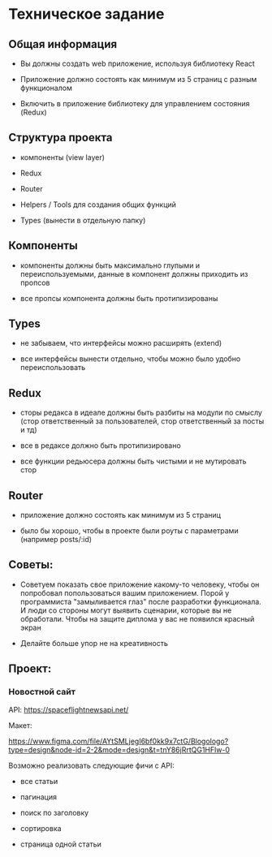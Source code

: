 # Техническое задание
## Общая информация

-  Вы должны создать web приложение, используя библиотеку React

-  Приложение должно состоять как минимум из 5 страниц с разным функционалом

-  Включить в приложение библиотеку для управлением состояния (Redux)

## Структура проекта

-  компоненты (view layer)

-  Redux

-  Router

-  Helpers / Tools для создания общих функций

-  Types (вынести в отдельную папку)

## Компоненты

- компоненты должны быть максимально глупыми и переиспользуемыми, данные в компонент должны приходить из пропсов

- все пропсы компонента должны быть протипизированы

## Types

- не забываем, что интерфейсы можно расширять (extend)

- все интерфейсы вынести отдельно, чтобы можно было удобно переиспользовать

## Redux

- сторы редакса в идеале должны быть разбиты на модули по смыслу (стор ответственный за пользователей, стор ответственный за посты и тд)

- все в редаксе должно быть протипизировано

- все функции редьюсера должны быть чистыми и не мутировать стор

## Router

- приложение должно состоять как минимум из 5 страниц

- было бы хорошо, чтобы в проекте были роуты с параметрами (например posts/:id)

## Советы:

-  Советуем показать свое приложение какому-то человеку, чтобы он попробовал попользоваться вашим приложением. Порой у программиста "замыливается глаз" после разработки функционала. И люди со стороны могут выявить сценарии, которые вы не обработали. Чтобы на защите диплома у вас не появился красный экран

-  Делайте больше упор не на креативность

## Проект:


### Новостной сайт

API: https://spaceflightnewsapi.net/

Макет:

https://www.figma.com/file/AYtSMLjegI6bf0kk9x7ctG/Blogologo?type=design&node-id=2-2&mode=design&t=tnY86jRrtQG1HFlw-0

Возможно реализовать следующие фичи с API:

- все статьи

- пагинация

- поиск по заголовку

- сортировка

- страница одной статьи